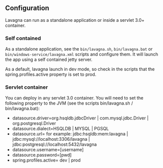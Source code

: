 ## Configuration

Lavagna can run as a standalone application or inside a servlet 3.0+ container.

### Self contained

As a standalone application, see the `bin/lavagna.sh`, `bin/lavagna.bat` or `bin/windows-service/lavagna.xml` scripts and configure them. It will launch the app using a self contained jetty server.

As a default, lavagna launch in dev mode, so check in the scripts that the spring.profiles.active property is set to prod.

### Servlet container

You can deploy in any servlet 3.0 container. You will need to set the following
property to the JVM (see the scripts bin/lavagna.sh / bin/lavagna.bat):

 - datasource.driver=org.hsqldb.jdbcDriver | com.mysql.jdbc.Driver | org.postgresql.Driver
 - datasource.dialect=HSQLDB | MYSQL | PGSQL
 - datasource.url= for example: jdbc:hsqldb:mem:lavagna | jdbc:mysql://localhost:3306/lavagna | jdbc:postgresql://localhost:5432/lavagna
 - datasource.username=[username]
 - datasource.password=[pwd]
 - spring.profiles.active= dev | prod
